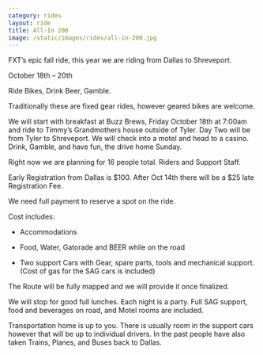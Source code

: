 ```yaml
---
category: rides
layout: ride
title: All-In 200
image: /static/images/rides/all-in-200.jpg
---
```


FXT’s epic fall ride, this year we are riding from Dallas to Shreveport.

October 18th – 20th

Ride Bikes, Drink Beer, Gamble.

Traditionally these are fixed gear rides, however geared bikes are welcome.

We will start with breakfast at Buzz Brews, Friday October 18th at 7:00am and
ride to Timmy’s Grandmothers house outside of Tyler. Day Two will be from Tyler
to Shreveport. We will check into a motel and head to a casino. Drink, Gamble,
and have fun, the drive home Sunday.

Right now we are planning for 16 people total. Riders and Support Staff.

Early Registration from Dallas is $100. After Oct 14th there will be a $25 late
Registration Fee.

We need full payment to reserve a spot on the ride.

Cost includes:

- Accommodations

- Food, Water, Gatorade and BEER while on the road

- Two support Cars with Gear, spare parts, tools and mechanical support. (Cost
  of gas for the SAG cars is included)

The Route will be fully mapped and we will provide it once finalized.

We will stop for good full lunches. Each night is a party. Full SAG support,
food and beverages on road, and Motel rooms are included.

Transportation home is up to you. There is usually room in the support cars
however that will be up to individual drivers. In the past people have also
taken Trains, Planes, and Buses back to Dallas.
